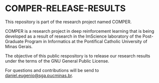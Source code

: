 # COMPER-RELEASE-RESULTS
This repository is part of the research project named COMPER. 

COMPER is a research project in deep reinforcement learning that is being developed as a result of research in the ImScience laboratory of the Post-Graduate Program in Informatics at the Pontifical Catholic University of Minas Gerais.

The objective of this public respository is to release our research results under the terms of the GNU General Public License.

For questions and contributions will be send to daniel.eugenio@sga.pucminas.br.


